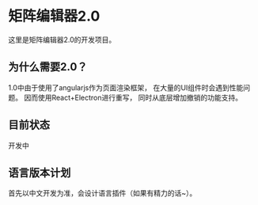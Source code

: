 # 矩阵编辑器2.0
这里是矩阵编辑器2.0的开发项目。

## 为什么需要2.0？
1.0中由于使用了angularjs作为页面渲染框架，
在大量的UI组件时会遇到性能问题。
因而使用React+Electron进行重写，
同时从底层增加撤销的功能支持。

## 目前状态
开发中

## 语言版本计划
首先以中文开发为准，会设计语言插件（如果有精力的话~）。
